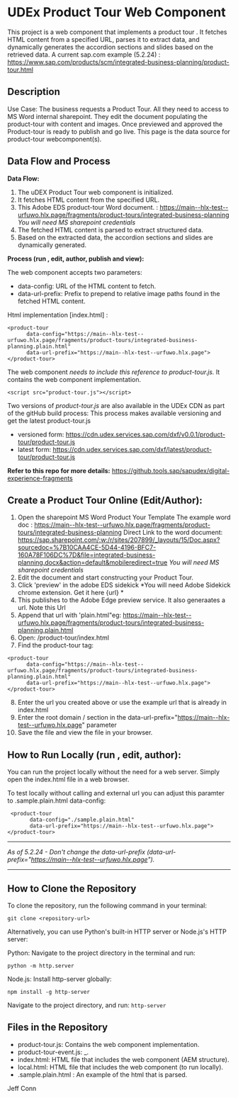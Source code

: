 # UDEx Product Tour Web Component

This project is a web component that implements a product tour . It fetches HTML content from a specified URL, parses it to extract data, and dynamically generates the accordion sections and slides based on the retrieved data. A current sap.com example (5.2.24) : https://www.sap.com/products/scm/integrated-business-planning/product-tour.html

## Description

Use Case: The business requests a Product Tour. All they need to access to MS Word internal sharepoint. They edit the document populating the product-tour with content and images. Once previewed and approved the Product-tour is ready to publish and go live. This page is the data source for product-tour webcomponent(s). 

## Data Flow and Process

**Data Flow:**
1. The uDEX Product Tour web component is initialized.
2. It fetches HTML content from the specified URL.
3. This Adobe EDS product-tour Word document. : https://main--hlx-test--urfuwo.hlx.page/fragments/product-tours/integrated-business-planning
*You will need MS sharepoint credentials*
4. The fetched HTML content is parsed to extract structured data.
5. Based on the extracted data, the accordion sections and slides are dynamically generated.

**Process (run , edit, author, publish and view):** 

The web component accepts two parameters:

- data-config: URL of the HTML content to fetch.
- data-url-prefix: Prefix to prepend to relative image paths found in the fetched HTML content.

 Html implementation [index.html] :

  ```
  <product-tour 
        data-config="https://main--hlx-test--urfuwo.hlx.page/fragments/product-tours/integrated-business-planning.plain.html"
        data-url-prefix="https://main--hlx-test--urfuwo.hlx.page">
 </product-tour>
 ```
The web component *needs to include this reference to product-tour.js.* It contains the web component implementation.

 ```
<script src="product-tour.js"></script>
 ```
 
Two versions of *product-tour.js* are also available in the UDEx CDN as part of the gitHub build process:
This process makes available versioning and get the latest product-tour.js 

- versioned form: https://cdn.udex.services.sap.com/dxf/v0.0.1/product-tour/product-tour.js
- latest form: https://cdn.udex.services.sap.com/dxf/latest/product-tour/product-tour.js

**Refer to this repo for more details:** https://github.tools.sap/sapudex/digital-experience-fragments

## Create a Product Tour Online (Edit/Author): 

1. Open the sharepoint MS Word Product Your Template
The example word doc : https://main--hlx-test--urfuwo.hlx.page/fragments/product-tours/integrated-business-planning 
Direct Link to the word document: 
https://sap.sharepoint.com/:w:/r/sites/207899/_layouts/15/Doc.aspx?sourcedoc=%7B10CAA4CE-5D44-4196-BFC7-160A78F106DC%7D&file=integrated-business-planning.docx&action=default&mobileredirect=true
*You will need MS sharepoint credentials*
2. Edit the document and start constructing your Product Tour. 
3. Click 'preview' in the adobe EDS sidekick 
*You will need Adobe Sidekick chrome extension. Get it here {url} *
4. This publishes to the Adobe Edge preview service.  It also generaates a url. Note this Url
5. Append that url with 'plain.html"eg:  https://main--hlx-test--urfuwo.hlx.page/fragments/product-tours/integrated-business-planning.plain.html
6. Open: /product-tour/index.html 
7. Find the product-tour tag: 
  ```
  <product-tour 
        data-config="https://main--hlx-test--urfuwo.hlx.page/fragments/product-tours/integrated-business-planning.plain.html"
        data-url-prefix="https://main--hlx-test--urfuwo.hlx.page">
 </product-tour>
 ```
8. Enter the url you created above or use the example url that is already in index.html
9. Enter the root domain / section in the data-url-prefix="https://main--hlx-test--urfuwo.hlx.page" parameter
10. Save the file and view the file in your browser. 
 
## How to Run Locally (run , edit, author):

You can run the project locally without the need for a web server. Simply open the index.html file in a web browser.

To test locally without calling and external url you can adjust this paramter to .sample.plain.html data-config:
 ```
  <product-tour 
        data-config="./sample.plain.html"
        data-url-prefix="https://main--hlx-test--urfuwo.hlx.page">
 </product-tour>
 ```

***
*As of 5.2.24 - Don't change the data-url-prefix (data-url-prefix="https://main--hlx-test--urfuwo.hlx.page").*
***
 
## How to Clone the Repository

To clone the repository, run the following command in your terminal:

```git clone <repository-url>```

Alternatively, you can use Python's built-in HTTP server or Node.js's HTTP server:

Python:
Navigate to the project directory in the terminal and run:

```python -m http.server```
 
Node.js:
Install http-server globally:

```npm install -g http-server```

Navigate to the project directory, and run:
```http-server```

## Files in the Repository

- product-tour.js: Contains the web component implementation.
- product-tour-event.js: _.
- index.html: HTML file that includes the web component (AEM structure).
- local.html: HTML file that includes the web component (to run locally).
- .sample.plain.html : An example of the html that is parsed.

Jeff Conn